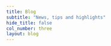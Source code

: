 ```yaml
---
title: Blog
subtitle: "News, tips and highlights"
hide_title: false
col_number: three
layout: blog
---
```

